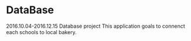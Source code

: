 # DataBase
2016.10.04-2016.12.15 Database project
This application goals to connenct each schools to local bakery.
